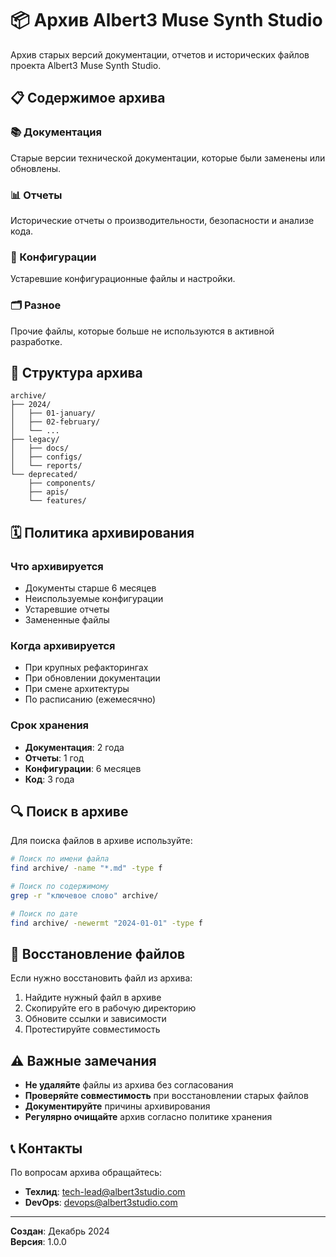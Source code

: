 # 📦 Архив Albert3 Muse Synth Studio

Архив старых версий документации, отчетов и исторических файлов проекта Albert3 Muse Synth Studio.

## 📋 Содержимое архива

### 📚 Документация
Старые версии технической документации, которые были заменены или обновлены.

### 📊 Отчеты
Исторические отчеты о производительности, безопасности и анализе кода.

### 🔧 Конфигурации
Устаревшие конфигурационные файлы и настройки.

### 🗂️ Разное
Прочие файлы, которые больше не используются в активной разработке.

## 📅 Структура архива

```
archive/
├── 2024/
│   ├── 01-january/
│   ├── 02-february/
│   └── ...
├── legacy/
│   ├── docs/
│   ├── configs/
│   └── reports/
└── deprecated/
    ├── components/
    ├── apis/
    └── features/
```

## 🗓️ Политика архивирования

### Что архивируется
- Документы старше 6 месяцев
- Неиспользуемые конфигурации
- Устаревшие отчеты
- Замененные файлы

### Когда архивируется
- При крупных рефакторингах
- При обновлении документации
- При смене архитектуры
- По расписанию (ежемесячно)

### Срок хранения
- **Документация**: 2 года
- **Отчеты**: 1 год
- **Конфигурации**: 6 месяцев
- **Код**: 3 года

## 🔍 Поиск в архиве

Для поиска файлов в архиве используйте:

```bash
# Поиск по имени файла
find archive/ -name "*.md" -type f

# Поиск по содержимому
grep -r "ключевое слово" archive/

# Поиск по дате
find archive/ -newermt "2024-01-01" -type f
```

## 📝 Восстановление файлов

Если нужно восстановить файл из архива:

1. Найдите нужный файл в архиве
2. Скопируйте его в рабочую директорию
3. Обновите ссылки и зависимости
4. Протестируйте совместимость

## ⚠️ Важные замечания

- **Не удаляйте** файлы из архива без согласования
- **Проверяйте совместимость** при восстановлении старых файлов
- **Документируйте** причины архивирования
- **Регулярно очищайте** архив согласно политике хранения

## 📞 Контакты

По вопросам архива обращайтесь:
- **Техлид**: [tech-lead@albert3studio.com](mailto:tech-lead@albert3studio.com)
- **DevOps**: [devops@albert3studio.com](mailto:devops@albert3studio.com)

---

**Создан**: Декабрь 2024  
**Версия**: 1.0.0